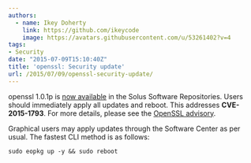 ```yaml
---
authors:
  - name: Ikey Doherty
    link: https://github.com/ikeycode
    image: https://avatars.githubusercontent.com/u/53261402?v=4
tags:
- Security
date: "2015-07-09T15:10:40Z"
title: 'openssl: Security update'
url: /2015/07/09/openssl-security-update/
---
```


openssl 1.0.1p is [now available](https://git.solus-project.com/packages/openssl/commit/?h=openssl-1.0.1p-13) in the Solus Software Repositories. Users should immediately apply all updates and reboot. 
This addresses **CVE-2015-1793**. For more details, please see the [OpenSSL advisory](https://www.openssl.org/news/secadv_20150709.txt).
<!--more-->
Graphical users may apply updates through the Software Center as per usual. The fastest CLI method is as follows:

```
sudo eopkg up -y && sudo reboot
```
